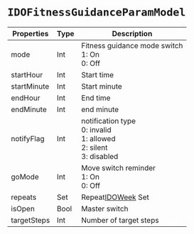 # `IDOFitnessGuidanceParamModel`

| Properties | Type | Description |
| ----------- | ------- | ------------ |
| mode | Int | Fitness guidance mode switch<br/>1: On<br/>0: Off|
| startHour | Int | Start time|
| startMinute | Int | Start minute|
| endHour | Int | End time| 
| endMinute | Int | end minute | 
| notifyFlag | Int | notification type<br/>0: invalid<br/>1: allowed<br/>2: silent<br/>3: disabled|
| goMode | Int | Move switch reminder<br/>1: On<br/>0: Off|
| repeats | Set<IDOWeek> | Repeat[IDOWeek](../enum/IDOWeek.md) Set|
| isOpen | Bool | Master switch|
| targetSteps | Int | Number of target steps|

